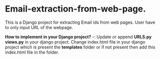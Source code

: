 # Email-extraction-from-web-page.


This is a Django project for extracting Email ids from web pages. User have to only input URL of the webpage.

**How to implement in your Django project?**
-: Update or append  **URLS.py views.py** in your django project. Change index.html file in your django project which is present the **templates** folder or if not present then add this index.html file in the folder.  

